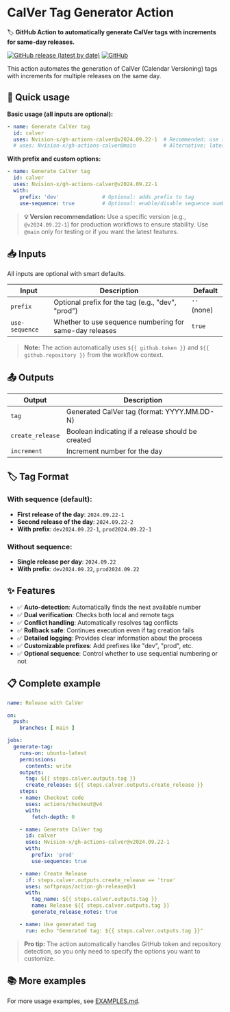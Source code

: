 # CalVer Tag Generator Action

🏷️ **GitHub Action to automatically generate CalVer tags with increments for same-day releases.**

[![GitHub release (latest by date)](https://img.shields.io/github/v/release/Nvision-x/gh-actions-calver)](https://github.com/Nvision-x/gh-actions-calver/releases)
[![GitHub](https://img.shields.io/github/license/Nvision-x/gh-actions-calver)](https://github.com/Nvision-x/gh-actions-calver/blob/main/LICENSE)

This action automates the generation of CalVer (Calendar Versioning) tags with increments for multiple releases on the same day.

## 🚀 Quick usage

**Basic usage (all inputs are optional):**

```yaml
- name: Generate CalVer tag
  id: calver
  uses: Nvision-x/gh-actions-calver@v2024.09.22-1  # Recommended: use specific version
  # uses: Nvision-x/gh-actions-calver@main         # Alternative: latest version
```

**With prefix and custom options:**

```yaml
- name: Generate CalVer tag
  id: calver
  uses: Nvision-x/gh-actions-calver@v2024.09.22-1
  with:
    prefix: 'dev'              # Optional: adds prefix to tag
    use-sequence: true         # Optional: enable/disable sequence numbering
```

> **💡 Version recommendation:** Use a specific version (e.g., `@v2024.09.22-1`) for production workflows to ensure stability. Use `@main` only for testing or if you want the latest features.

## 📥 Inputs

All inputs are optional with smart defaults.

| Input            | Description                                             | Default       |
| ---------------- | ------------------------------------------------------- | ------------- |
| `prefix`       | Optional prefix for the tag (e.g., "dev", "prod")       | `''` (none) |
| `use-sequence` | Whether to use sequence numbering for same-day releases | `true`      |

> **Note:** The action automatically uses `${{ github.token }}` and `${{ github.repository }}` from the workflow context.

## 📤 Outputs

| Output             | Description                                       |
| ------------------ | ------------------------------------------------- |
| `tag`            | Generated CalVer tag (format: YYYY.MM.DD-N)       |
| `create_release` | Boolean indicating if a release should be created |
| `increment`      | Increment number for the day                      |

## 🏷️ Tag Format

### With sequence (default):

- **First release of the day**: `2024.09.22-1`
- **Second release of the day**: `2024.09.22-2`
- **With prefix**: `dev2024.09.22-1`, `prod2024.09.22-1`

### Without sequence:

- **Single release per day**: `2024.09.22`
- **With prefix**: `dev2024.09.22`, `prod2024.09.22`

## ✨ Features

- ✅ **Auto-detection**: Automatically finds the next available number
- ✅ **Dual verification**: Checks both local and remote tags
- ✅ **Conflict handling**: Automatically resolves tag conflicts
- ✅ **Rollback safe**: Continues execution even if tag creation fails
- ✅ **Detailed logging**: Provides clear information about the process
- ✅ **Customizable prefixes**: Add prefixes like "dev", "prod", etc.
- ✅ **Optional sequence**: Control whether to use sequential numbering or not

## 📋 Complete example

```yaml
name: Release with CalVer

on:
  push:
    branches: [ main ]

jobs:
  generate-tag:
    runs-on: ubuntu-latest
    permissions:
      contents: write
    outputs:
      tag: ${{ steps.calver.outputs.tag }}
      create_release: ${{ steps.calver.outputs.create_release }}
    steps:
    - name: Checkout code
      uses: actions/checkout@v4
      with:
        fetch-depth: 0

    - name: Generate CalVer tag
      id: calver
      uses: Nvision-x/gh-actions-calver@v2024.09.22-1
      with:
        prefix: 'prod'
        use-sequence: true

    - name: Create Release
      if: steps.calver.outputs.create_release == 'true'
      uses: softprops/action-gh-release@v1
      with:
        tag_name: ${{ steps.calver.outputs.tag }}
        name: Release ${{ steps.calver.outputs.tag }}
        generate_release_notes: true

    - name: Use generated tag
      run: echo "Generated tag: ${{ steps.calver.outputs.tag }}"
```

> **Pro tip:** The action automatically handles GitHub token and repository detection, so you only need to specify the options you want to customize.

## 📚 More examples

For more usage examples, see [EXAMPLES.md](EXAMPLES.md).
